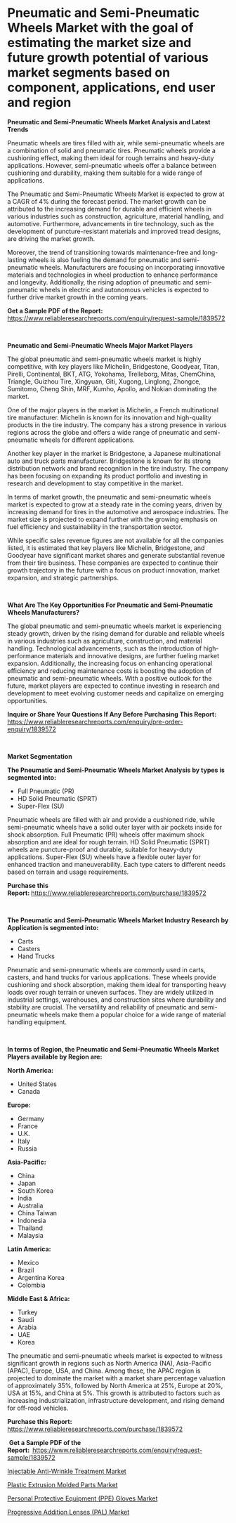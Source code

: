 <p><h1>Pneumatic and Semi-Pneumatic Wheels Market with the goal of estimating the market size and future growth potential of various market segments based on component, applications, end user and region</h1></p><p><strong>Pneumatic and Semi-Pneumatic Wheels Market Analysis and Latest Trends</strong></p>
<p><p>Pneumatic wheels are tires filled with air, while semi-pneumatic wheels are a combination of solid and pneumatic tires. Pneumatic wheels provide a cushioning effect, making them ideal for rough terrains and heavy-duty applications. However, semi-pneumatic wheels offer a balance between cushioning and durability, making them suitable for a wide range of applications.</p><p>The Pneumatic and Semi-Pneumatic Wheels Market is expected to grow at a CAGR of 4% during the forecast period. The market growth can be attributed to the increasing demand for durable and efficient wheels in various industries such as construction, agriculture, material handling, and automotive. Furthermore, advancements in tire technology, such as the development of puncture-resistant materials and improved tread designs, are driving the market growth.</p><p>Moreover, the trend of transitioning towards maintenance-free and long-lasting wheels is also fueling the demand for pneumatic and semi-pneumatic wheels. Manufacturers are focusing on incorporating innovative materials and technologies in wheel production to enhance performance and longevity. Additionally, the rising adoption of pneumatic and semi-pneumatic wheels in electric and autonomous vehicles is expected to further drive market growth in the coming years.</p></p>
<p><strong>Get a Sample PDF of the Report:&nbsp;</strong> <a href="https://www.reliableresearchreports.com/enquiry/request-sample/1839572">https://www.reliableresearchreports.com/enquiry/request-sample/1839572</a></p>
<p>&nbsp;</p>
<p><strong>Pneumatic and Semi-Pneumatic Wheels Major Market Players</strong></p>
<p><p>The global pneumatic and semi-pneumatic wheels market is highly competitive, with key players like Michelin, Bridgestone, Goodyear, Titan, Pirelli, Continental, BKT, ATG, Yokohama, Trelleborg, Mitas, ChemChina, Triangle, Guizhou Tire, Xingyuan, Giti, Xugong, Linglong, Zhongce, Sumitomo, Cheng Shin, MRF, Kumho, Apollo, and Nokian dominating the market.</p><p>One of the major players in the market is Michelin, a French multinational tire manufacturer. Michelin is known for its innovation and high-quality products in the tire industry. The company has a strong presence in various regions across the globe and offers a wide range of pneumatic and semi-pneumatic wheels for different applications.</p><p>Another key player in the market is Bridgestone, a Japanese multinational auto and truck parts manufacturer. Bridgestone is known for its strong distribution network and brand recognition in the tire industry. The company has been focusing on expanding its product portfolio and investing in research and development to stay competitive in the market.</p><p>In terms of market growth, the pneumatic and semi-pneumatic wheels market is expected to grow at a steady rate in the coming years, driven by increasing demand for tires in the automotive and aerospace industries. The market size is projected to expand further with the growing emphasis on fuel efficiency and sustainability in the transportation sector.</p><p>While specific sales revenue figures are not available for all the companies listed, it is estimated that key players like Michelin, Bridgestone, and Goodyear have significant market shares and generate substantial revenue from their tire business. These companies are expected to continue their growth trajectory in the future with a focus on product innovation, market expansion, and strategic partnerships.</p></p>
<p>&nbsp;</p>
<p><strong>What Are The Key Opportunities For Pneumatic and Semi-Pneumatic Wheels Manufacturers?</strong></p>
<p><p>The global pneumatic and semi-pneumatic wheels market is experiencing steady growth, driven by the rising demand for durable and reliable wheels in various industries such as agriculture, construction, and material handling. Technological advancements, such as the introduction of high-performance materials and innovative designs, are further fueling market expansion. Additionally, the increasing focus on enhancing operational efficiency and reducing maintenance costs is boosting the adoption of pneumatic and semi-pneumatic wheels. With a positive outlook for the future, market players are expected to continue investing in research and development to meet evolving customer needs and capitalize on emerging opportunities.</p></p>
<p><strong>Inquire or Share Your Questions If Any Before Purchasing This Report:</strong> <a href="https://www.reliableresearchreports.com/enquiry/pre-order-enquiry/1839572">https://www.reliableresearchreports.com/enquiry/pre-order-enquiry/1839572</a></p>
<p>&nbsp;</p>
<p><strong>Market Segmentation</strong></p>
<p><strong>The Pneumatic and Semi-Pneumatic Wheels Market Analysis by types is segmented into:</strong></p>
<p><ul><li>Full Pneumatic (PR)</li><li>HD Solid Pneumatic (SPRT)</li><li>Super-Flex (SU)</li></ul></p>
<p><p>Pneumatic wheels are filled with air and provide a cushioned ride, while semi-pneumatic wheels have a solid outer layer with air pockets inside for shock absorption. Full Pneumatic (PR) wheels offer maximum shock absorption and are ideal for rough terrain. HD Solid Pneumatic (SPRT) wheels are puncture-proof and durable, suitable for heavy-duty applications. Super-Flex (SU) wheels have a flexible outer layer for enhanced traction and maneuverability. Each type caters to different needs based on terrain and usage requirements.</p></p>
<p><strong>Purchase this Report:&nbsp;</strong><a href="https://www.reliableresearchreports.com/purchase/1839572">https://www.reliableresearchreports.com/purchase/1839572</a></p>
<p>&nbsp;</p>
<p><strong>The Pneumatic and Semi-Pneumatic Wheels Market Industry Research by Application is segmented into:</strong></p>
<p><ul><li>Carts</li><li>Casters</li><li>Hand Trucks</li></ul></p>
<p><p>Pneumatic and semi-pneumatic wheels are commonly used in carts, casters, and hand trucks for various applications. These wheels provide cushioning and shock absorption, making them ideal for transporting heavy loads over rough terrain or uneven surfaces. They are widely utilized in industrial settings, warehouses, and construction sites where durability and stability are crucial. The versatility and reliability of pneumatic and semi-pneumatic wheels make them a popular choice for a wide range of material handling equipment.</p></p>
<p>&nbsp;</p>
<p><strong>In terms of Region, the Pneumatic and Semi-Pneumatic Wheels Market Players available by Region are:</strong></p>
<p>
    <p> <strong> North America: </strong>
        <ul>
            <li>United States</li>
            <li>Canada</li>
        </ul>
        </p> 
    <p> <strong> Europe: </strong>
        <ul>
            <li>Germany</li>
            <li>France</li>
            <li>U.K.</li>
            <li>Italy</li>
            <li>Russia</li>
        </ul>
        </p> 
    <p> <strong> Asia-Pacific: </strong>
        <ul>
            <li>China</li>
            <li>Japan</li>
            <li>South Korea</li>
            <li>India</li>
            <li>Australia</li>
            <li>China Taiwan</li>
            <li>Indonesia</li>
            <li>Thailand</li>
            <li>Malaysia</li>
        </ul>
        </p> 
    <p> <strong> Latin America: </strong>
        <ul>
            <li>Mexico</li>
            <li>Brazil</li>
            <li>Argentina Korea</li>
            <li>Colombia</li>
        </ul>
        </p> 
    <p> <strong> Middle East & Africa: </strong>
        <ul>
            <li>Turkey</li>
            <li>Saudi</li>
            <li>Arabia</li>
            <li>UAE</li>
            <li>Korea</li>
        </ul>
    </p>
    </p>
<p><p>The pneumatic and semi-pneumatic wheels market is expected to witness significant growth in regions such as North America (NA), Asia-Pacific (APAC), Europe, USA, and China. Among these, the APAC region is projected to dominate the market with a market share percentage valuation of approximately 35%, followed by North America at 25%, Europe at 20%, USA at 15%, and China at 5%. This growth is attributed to factors such as increasing industrialization, infrastructure development, and rising demand for off-road vehicles.</p></p>
<p><strong>Purchase this Report: </strong><a href="https://www.reliableresearchreports.com/purchase/1839572">https://www.reliableresearchreports.com/purchase/1839572</a></p>
<p>&nbsp;<strong>Get a Sample PDF of the Report:&nbsp;&nbsp;</strong><a href="https://www.reliableresearchreports.com/enquiry/request-sample/1839572">https://www.reliableresearchreports.com/enquiry/request-sample/1839572</a></p>
<p><strong></strong></p>
<p><p><a href="https://view.publitas.com/reportprime-1/injectable-anti-wrinkle-treatment-market-size-reflecting-a-forecast-till-2030-market-by-type-by-application-and-by-geography/">Injectable Anti-Wrinkle Treatment Market</a></p><p><a href="https://view.publitas.com/reportprime-1/plastic-extrusion-molded-parts-market-challenges-opportunities-and-growth-drivers-and-major-market-players-forecasted-for-period-from-2023-2030/">Plastic Extrusion Molded Parts Market</a></p><p><a href="https://view.publitas.com/reportprime-1/personal-protective-equipment-ppe-gloves-market-share-market-new-trends-analysis-report-by-type-by-application-by-end-use-by-region-and-segment-forecasts-2023-2030/">Personal Protective Equipment (PPE) Gloves Market</a></p><p><a href="https://simplistic-meeting-7ee.notion.site/Progressive-Addition-Lenses-PAL-Market-Analysis-and-Market-Size-Global-Industry-Overview-Market--931e5c4dc0424815b6412afbd368222b">Progressive Addition Lenses (PAL) Market</a></p></p>